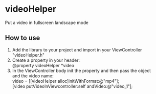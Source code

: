 <h1>videoHelper</h1>


Put a video in fullscreen landscape mode

<h2>How to use</h2>

<ol>
<li>Add the library to your project and import in your ViewController "videoHelper.h"</li>
<li>Create a property in your header: <br />
@property videoHelper *video </li>
<li> In the ViewController body init the property and then pass the object and the video name: <br />
video = [[videoHelper alloc]initWithFormat:@"mp4"]; <br />
[video putVideoInViewcontroller:self andVideo:@"video_1"];  <br />
</li>

</ol>
